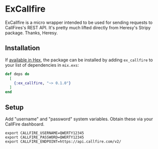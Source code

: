 # ExCallfire

ExCallfire is a micro wrapper intended to be
used for sending requests to CallFires's REST API. It's pretty much 
lifted directly from Heresy's Stripy package. Thanks, Heresy.

## Installation

If [available in Hex](https://hex.pm/docs/publish), the package can be installed
by adding `ex_callfire` to your list of dependencies in `mix.exs`:

```elixir
def deps do
  [
    {:ex_callfire, "~> 0.1.0"}
  ]
end
```

## Setup

Add "username" and "password" system variables. Obtain these via your CallFire dashboard.

```
export CALLFIRE_USERNAME=QWERTY12345
export CALLFIRE_PASSWORD=QWERTY12345
export CALLFIRE_ENDPOINT=https://api.callfire.com/v2/
```


